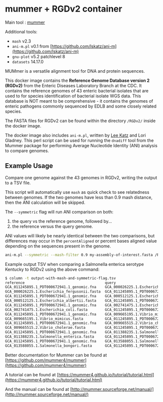 # mummer + RGDv2 container

Main tool : [mummer](https://github.com/mummer4/mummer)

Additional tools:

- `mash` v2.3
- `ani-m.pl` v0.1 from [https://github.com/lskatz/ani-m](https://github.com/lskatz/ani-m)
- `gnu-plot` v5.2 patchlevel 8
- `datasets` 14.17.0

MUMmer is a versatile alignment tool for DNA and protein sequences.

This docker image contains the **Reference Genome Database version 2 (RGDv2)** from the Enteric Diseases Laboratory Branch at the CDC. It contains the reference genomes of 43 enteric bacterial isolates that are used to for species identification of bacterial isolate WGS data. This database is NOT meant to be comprehensive - it contains the genomes of enteric pathogens commonly sequenced by EDLB and some closely related species.

The FASTA files for RGDv2 can be found within the directory `/RGDv2/` inside the docker image.

The docker image also includes `ani-m.pl`, written by [Lee Katz](@lskatz) and Lori Gladney. This perl script can be used for running the `dnadiff` tool from the Mummer package for performing Average Nucleotide Identity (ANI) analysis to compare genomes.

## Example Usage

Compare one genome against the 43 genomes in RGDv2, writing the output to a TSV file.

This script will automatically use `mash` as quick check to see relatedness between genomes. If the two genomes have less than 0.9 mash distance, then the ANI calculation will be skipped.

The `--symmetric` flag will run ANI comparison on both:

 1. the query vs the reference genome, followed by...
 2. the reference versus the query genome.

 ANI values will likely be nearly identical between the two comparisons, but differences may occur in the `percentAligned` or percent bases aligned value depending on the sequences present in the genome.

```bash
ani-m.pl --symmetric --mash-filter 0.9 my-assembly-of-interest.fasta /RGDv2/*.fasta | tee output.tsv
```

Example output TSV when comparing a Salmonella enterica serotype Kentucky to RGDv2 using the above command:

```bash
$ column -t output-with-mash-and-symmetric-flag.tsv 
reference                                     query                                         ANI      stdev  percentAligned
GCA_011245895.1_PDT000672941.1_genomic.fna    GCA_000026225.1.Escherichia_fergusonii.fasta  84.7423  3.93   33.1834
GCA_000026225.1.Escherichia_fergusonii.fasta  GCA_011245895.1_PDT000672941.1_genomic.fna    84.7485  3.97   35.6278
GCA_011245895.1_PDT000672941.1_genomic.fna    GCA_000512125.1.Escherichia_albertii.fasta    84.8404  3.72   32.5365
GCA_000512125.1.Escherichia_albertii.fasta    GCA_011245895.1_PDT000672941.1_genomic.fna    84.8391  3.72   34.8883
GCA_011245895.1_PDT000672941.1_genomic.fna    GCA_002741475.1.Escherichia_coli.fasta        84.7711  3.76   35.5718
GCA_002741475.1.Escherichia_coli.fasta        GCA_011245895.1_PDT000672941.1_genomic.fna    84.7762  3.76   35.8077
GCA_011245895.1_PDT000672941.1_genomic.fna    GCA_009665195.1.Vibrio_mimicus.fasta          89.4273  6.41   0.7529
GCA_009665195.1.Vibrio_mimicus.fasta          GCA_011245895.1_PDT000672941.1_genomic.fna    89.4215  6.40   1.5694
GCA_011245895.1_PDT000672941.1_genomic.fna    GCA_009665515.2.Vibrio_cholerae.fasta         93.7723  7.47   2.4096
GCA_009665515.2.Vibrio_cholerae.fasta         GCA_011245895.1_PDT000672941.1_genomic.fna    93.7724  7.52   3.0205
GCA_011245895.1_PDT000672941.1_genomic.fna    GCA_011388235.1.Salmonella_enterica.fasta     98.7341  3.42   88.7485
GCA_011388235.1.Salmonella_enterica.fasta     GCA_011245895.1_PDT000672941.1_genomic.fna    98.7335  2.79   94.5892
GCA_011245895.1_PDT000672941.1_genomic.fna    GCA_013588055.1.Salmonella_bongori.fasta      90.3425  2.99   73.3307
GCA_013588055.1.Salmonella_bongori.fasta      GCA_011245895.1_PDT000672941.1_genomic.fna    90.3405  2.95   81.9293
```

Better documentation for Mummer can be found at [https://github.com/mummer4/mummer](https://github.com/mummer4/mummer)

A tutorial can be found at [https://mummer4.github.io/tutorial/tutorial.html](https://mummer4.github.io/tutorial/tutorial.html)

And the manual can be found at [http://mummer.sourceforge.net/manual/](http://mummer.sourceforge.net/manual/)
